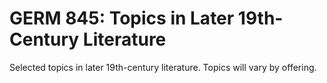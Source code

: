 # GERM 845: Topics in Later 19th-Century Literature

Selected topics in later 19th-century literature. Topics will vary by offering.